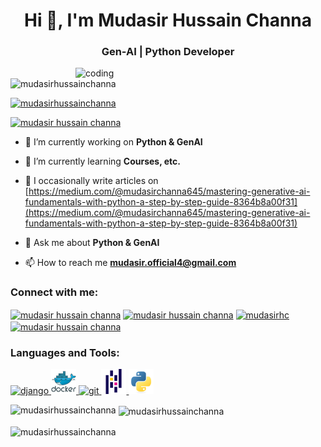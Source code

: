 <h1 align="center">Hi 👋, I'm Mudasir Hussain Channa</h1>
<h3 align="center">Gen-AI | Python Developer</h3>

<img align="right" alt="coding" width="400" scr="https://camo.githubusercontent.com/130ffc354b6ee3c8c9e506276e598bf4e19ea7950df203dacf6aeee4fc543a50/68747470733a2f2f616e616c7974696373696e6469616d61672e636f6d2f77702d636f6e74656e742f75706c6f6164732f323031382f31322f646576656c6f7065722d6472696262626c652e676966.gif">

<p align="left"> <img src="https://komarev.com/ghpvc/?username=mudasirhussainchanna&label=Profile%20views&color=0e75b6&style=flat" alt="mudasirhussainchanna" /> </p>

<p align="left"> <a href="https://github.com/ryo-ma/github-profile-trophy"><img src="https://github-profile-trophy.vercel.app/?username=mudasirhussainchanna" alt="mudasirhussainchanna" /></a> </p>

<p align="left"> <a href="https://twitter.com/mudasir hussain channa" target="blank"><img src="https://img.shields.io/twitter/follow/mudasir hussain channa?logo=twitter&style=for-the-badge" alt="mudasir hussain channa" /></a> </p>

- 🔭 I’m currently working on **Python & GenAI**

- 🌱 I’m currently learning **Courses, etc.**

- 📝 I occasionally write articles on [https://medium.com/@mudasirchanna645/mastering-generative-ai-fundamentals-with-python-a-step-by-step-guide-8364b8a00f31](https://medium.com/@mudasirchanna645/mastering-generative-ai-fundamentals-with-python-a-step-by-step-guide-8364b8a00f31)

- 💬 Ask me about **Python & GenAI**

- 📫 How to reach me **mudasir.official4@gmail.com**

<h3 align="left">Connect with me:</h3>
<p align="left">
<a href="https://twitter.com/mudasir hussain channa" target="blank"><img align="center" src="https://raw.githubusercontent.com/rahuldkjain/github-profile-readme-generator/master/src/images/icons/Social/twitter.svg" alt="mudasir hussain channa" height="30" width="40" /></a>
<a href="https://linkedin.com/in/mudasir hussain channa" target="blank"><img align="center" src="https://raw.githubusercontent.com/rahuldkjain/github-profile-readme-generator/master/src/images/icons/Social/linked-in-alt.svg" alt="mudasir hussain channa" height="30" width="40" /></a>
<a href="https://fb.com/mudasirhc" target="blank"><img align="center" src="https://raw.githubusercontent.com/rahuldkjain/github-profile-readme-generator/master/src/images/icons/Social/facebook.svg" alt="mudasirhc" height="30" width="40" /></a>
<a href="https://medium.com/mudasir hussain channa" target="blank"><img align="center" src="https://raw.githubusercontent.com/rahuldkjain/github-profile-readme-generator/master/src/images/icons/Social/medium.svg" alt="mudasir hussain channa" height="30" width="40" /></a>
</p>

<h3 align="left">Languages and Tools:</h3>
<p align="left"> <a href="https://www.djangoproject.com/" target="_blank" rel="noreferrer"> <img src="https://cdn.worldvectorlogo.com/logos/django.svg" alt="django" width="40" height="40"/> </a> <a href="https://www.docker.com/" target="_blank" rel="noreferrer"> <img src="https://raw.githubusercontent.com/devicons/devicon/master/icons/docker/docker-original-wordmark.svg" alt="docker" width="40" height="40"/> </a> <a href="https://git-scm.com/" target="_blank" rel="noreferrer"> <img src="https://www.vectorlogo.zone/logos/git-scm/git-scm-icon.svg" alt="git" width="40" height="40"/> </a> <a href="https://pandas.pydata.org/" target="_blank" rel="noreferrer"> <img src="https://raw.githubusercontent.com/devicons/devicon/2ae2a900d2f041da66e950e4d48052658d850630/icons/pandas/pandas-original.svg" alt="pandas" width="40" height="40"/> </a> <a href="https://www.python.org" target="_blank" rel="noreferrer"> <img src="https://raw.githubusercontent.com/devicons/devicon/master/icons/python/python-original.svg" alt="python" width="40" height="40"/> </a> </p>

<p><img align="left" src="https://github-readme-stats.vercel.app/api/top-langs?username=mudasirhussainchanna&show_icons=true&locale=en&layout=compact" alt="mudasirhussainchanna" /></p>

<p>&nbsp;<img align="center" src="https://github-readme-stats.vercel.app/api?username=mudasirhussainchanna&show_icons=true&locale=en" alt="mudasirhussainchanna" /></p>

<p><img align="center" src="https://github-readme-streak-stats.herokuapp.com/?user=mudasirhussainchanna&" alt="mudasirhussainchanna" /></p>
